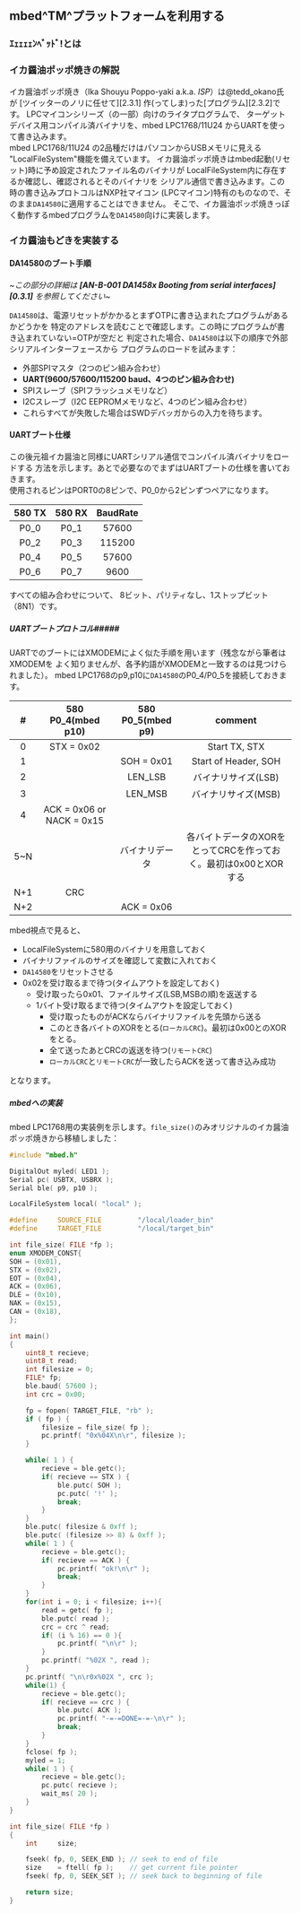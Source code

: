 ## mbed^TM^プラットフォームを利用する
### ｴｪｪｪｪﾝﾍﾞｯﾄﾞ!とは
### イカ醤油ポッポ焼きの解説
イカ醤油ポッポ焼き（Ika Shouyu Poppo-yaki a.k.a. *ISP*）は@tedd_okano氏が
[ツイッターのノリに任せて][2.3.1] 作(ってしま)った[プログラム][2.3.2]です。
LPCマイコンシリーズ（の一部）向けのライタプログラムで、
ターゲットデバイス用コンパイル済バイナリを、mbed LPC1768/11U24 からUARTを使って書き込みます。  
mbed LPC1768/11U24 の2品種だけはパソコンからUSBメモリに見える
"LocalFileSystem"機能を備えています。
イカ醤油ポッポ焼きはmbed起動(リセット)時に予め設定されたファイル名のバイナリが
LocalFileSystem内に存在するか確認し、確認されるとそのバイナリを
シリアル通信で書き込みます。この時の書き込みプロトコルはNXP社マイコン
(LPCマイコン)特有のものなので、そのまま`DA14580`に適用することはできません。
そこで、イカ醤油ポッポ焼きっぽく動作するmbedプログラムを`DA14580`向けに実装します。

### イカ醤油もどきを実装する
#### DA14580のブート手順

~_この部分の詳細は **[AN-B-001 DA1458x Booting from serial interfaces][0.3.1]** を参照してください_~

`DA14580`は、電源リセットがかかるとまずOTPに書き込まれたプログラムがあるかどうかを
特定のアドレスを読むことで確認します。この時にプログラムが書き込まれていない=OTPが空だと
判定された場合、`DA14580`は以下の順序で外部シリアルインターフェースから
プログラムのロードを試みます：

- 外部SPIマスタ（2つのピン組み合わせ）
- **UART(9600/57600/115200 baud、4つのピン組み合わせ)**
- SPIスレーブ（SPIフラッシュメモリなど）
- I2Cスレーブ（I2C EEPROMメモリなど、4つのピン組み合わせ）  
- これらすべてが失敗した場合はSWDデバッガからの入力を待ちます。

#### UARTブート仕様
この後元祖イカ醤油と同様にUARTシリアル通信でコンパイル済バイナリをロードする
方法を示します。あとで必要なのでまずはUARTブートの仕様を書いておきます。  
使用されるピンはPORT0の8ピンで、P0_0から2ピンずつペアになります。

|580 TX |580 RX |BaudRate   |
|:-----:|:-----:|:---------:|
|P0_0   |P0_1   |57600      |
|P0_2   |P0_3   |115200     |
|P0_4   |P0_5   |57600      |
|P0_6   |P0_7   |9600       |

すべての組み合わせについて、
8ビット、パリティなし、1ストップビット（8N1）です。

##### UARTブートプロトコル#####
UARTでのブートにはXMODEMによく似た手順を用います（残念ながら筆者はXMODEMを
よく知りませんが、各予約語がXMODEMと一致するのは見つけられました）。
mbed LPC1768のp9,p10に`DA14580`のP0_4/P0_5を接続しておきます。

|#      |580 P0_4(mbed p10)         |580 P0_5(mbed p9)  |comment                |
|:--:   |:---:                      |:---:              |:---:                  |
|0      |STX = 0x02                 |                   |Start TX, STX          |
|1      |                           |SOH = 0x01         |Start of Header, SOH   |
|2      |                           |LEN_LSB            |バイナリサイズ(LSB)     |
|3      |                           |LEN_MSB            |バイナリサイズ(MSB)     |
|4      |ACK = 0x06 or NACK = 0x15  |                   |                       |
|5~N    |                           |バイナリデータ      |各バイトデータのXORをとってCRCを作っておく。最初は0x00とXORする|
|N+1    |CRC                        |                   |                       |
|N+2    |                           |ACK = 0x06         |                       |

mbed視点で見ると、

* LocalFileSystemに580用のバイナリを用意しておく
* バイナリファイルのサイズを確認して変数に入れておく
* `DA14580`をリセットさせる
* 0x02を受け取るまで待つ(タイムアウトを設定しておく)
  * 受け取ったら0x01、ファイルサイズ(LSB,MSBの順)を返送する
  * 1バイト受け取るまで待つ(タイムアウトを設定しておく)
    * 受け取ったものがACKならバイナリファイルを先頭から送る
    * このとき各バイトのXORをとる(`ローカルCRC`)。最初は0x00とのXORをとる。
    * 全て送ったあとCRCの返送を待つ(`リモートCRC`)
    * `ローカルCRC`と`リモートCRC`が一致したらACKを送って書き込み成功  

となります。

##### mbedへの実装

mbed LPC1768用の実装例を示します。`file_size()`のみオリジナルのイカ醤油ポッポ焼きから移植しました：  

~~~c
#include "mbed.h"

DigitalOut myled( LED1 );
Serial pc( USBTX, USBRX );
Serial ble( p9, p10 );

LocalFileSystem local( "local" );

#define     SOURCE_FILE         "/local/loader_bin"
#define     TARGET_FILE         "/local/target_bin"

int file_size( FILE *fp );
enum XMODEM_CONST{
SOH = (0x01),
STX = (0x02),
EOT = (0x04),
ACK = (0x06),
DLE = (0x10),
NAK = (0x15),
CAN = (0x18),
};

int main()
{
    uint8_t recieve;
    uint8_t read;
    int filesize = 0;
    FILE* fp;
    ble.baud( 57600 );
    int crc = 0x00;

    fp = fopen( TARGET_FILE, "rb" );
    if ( fp ) {
        filesize = file_size( fp );
        pc.printf( "0x%04X\n\r", filesize );
    }

    while( 1 ) {
        recieve = ble.getc();
        if( recieve == STX ) {
            ble.putc( SOH );
            pc.putc( '!' );
            break;
        }
    }
    ble.putc( filesize & 0xff );
    ble.putc( (filesize >> 8) & 0xff );
    while( 1 ) {
        recieve = ble.getc();
        if( recieve == ACK ) {
            pc.printf( "ok!\n\r" );
            break;
        }
    }
    for(int i = 0; i < filesize; i++){
        read = getc( fp );
        ble.putc( read );
        crc = crc ^ read;
        if( (i % 16) == 0 ){
            pc.printf( "\n\r" );
        }
        pc.printf( "%02X ", read );
    }
    pc.printf( "\n\r0x%02X ", crc );
    while(1) {
        recieve = ble.getc();
        if( recieve == crc ) {
            ble.putc( ACK );
            pc.printf( "-=-=DONE=-=-\n\r" );
            break;
        }
    }
    fclose( fp );
    myled = 1;
    while( 1 ) {
        recieve = ble.getc();
        pc.putc( recieve );
        wait_ms( 20 );
    }
}

int file_size( FILE *fp )
{
    int     size;

    fseek( fp, 0, SEEK_END ); // seek to end of file
    size    = ftell( fp );    // get current file pointer
    fseek( fp, 0, SEEK_SET ); // seek back to beginning of file

    return size;
}

~~~

[1]: https://developer.mbed.org/users/okano/notebook/how_the_ika_shouyu_poppo_yaki_born/ "mbed | イカ醤油ポッポ焼きはイカにして生まれたか（´(ｪ)｀;"
[2]: https://developer.mbed.org/users/okano/code/ika_shouyu_poppoyaki/wiki/Homepage "mbed | Tedd OKANO / ika_shouyu_poppoyaki"
